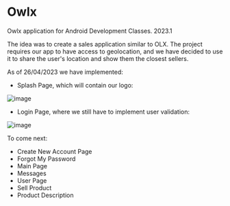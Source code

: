 # Owlx
Owlx application for Android Development Classes. 2023.1

The idea was to create a sales application similar to OLX.
The project requires our app to have access to geolocation, and we have decided to use it to share the user's location and show them the closest sellers.

As of 26/04/2023 we have implemented:

- Splash Page, which will contain our logo: 

![image](https://user-images.githubusercontent.com/104277321/234732669-0ce0eb2e-9657-493d-ad56-971b7a05a0ae.png)

- Login Page, where we still have to implement user validation:

![image](https://user-images.githubusercontent.com/104277321/234732789-7d15fb9a-2349-47fa-bb38-172640c08a97.png)

To come next:
- Create New Account Page
- Forgot My Password
- Main Page
- Messages
- User Page
- Sell Product
- Product Description
